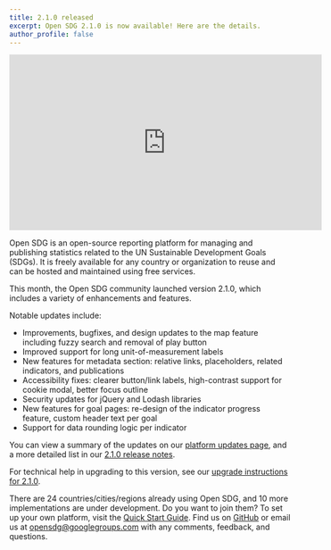 ```yaml
---
title: 2.1.0 released
excerpt: Open SDG 2.1.0 is now available! Here are the details.
author_profile: false
---
```


<p>
<iframe width="560" height="315" src="https://www.youtube.com/embed/wI4lUF8xY7I" title="YouTube video player" frameborder="0" allow="accelerometer; autoplay; clipboard-write; encrypted-media; gyroscope; picture-in-picture" allowfullscreen></iframe>
</p>

Open SDG is an open-source reporting platform for managing and publishing statistics related to the UN Sustainable Development Goals (SDGs). It is freely available for any country or organization to reuse and can be hosted and maintained using free services.

This month, the Open SDG community launched version 2.1.0, which includes a variety of enhancements and features.

Notable updates include:

* Improvements, bugfixes, and design updates to the map feature including fuzzy search and removal of play button
* Improved support for long unit-of-measurement labels
* New features for metadata section: relative links, placeholders, related indicators, and publications
* Accessibility fixes: clearer button/link labels, high-contrast support for cookie modal, better focus outline
* Security updates for jQuery and Lodash libraries
* New features for goal pages: re-design of the indicator progress feature, custom header text per goal
* Support for data rounding logic per indicator

You can view a summary of the updates on our [platform updates page](https://open-sdg.readthedocs.io/en/latest/updates/), and a more detailed list in our [2.1.0 release notes](https://github.com/open-sdg/open-sdg/releases/tag/2.1.0).

For technical help in upgrading to this version, see our [upgrade instructions for 2.1.0](https://open-sdg.readthedocs.io/en/latest/upgrades/upgrading-2-1-0/).

There are 24 countries/cities/regions already using Open SDG, and 10 more implementations are under development. Do you want to join them? To set up your own platform, visit the [Quick Start Guide](https://open-sdg.readthedocs.io/en/latest/quick-start/). Find us on [GitHub](https://github.com/open-sdg/open-sdg) or email us at opensdg@googlegroups.com with any comments, feedback, and questions.
